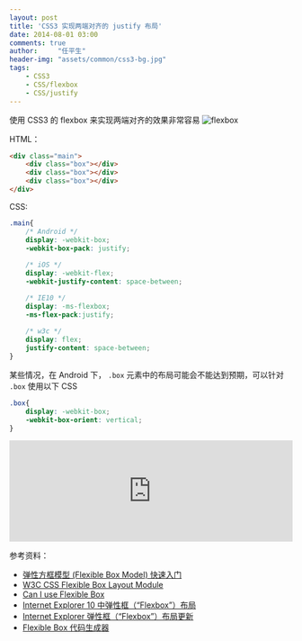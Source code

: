 ```yaml
---
layout: post
title: 'CSS3 实现两端对齐的 justify 布局'
date: 2014-08-01 03:00
comments: true
author:     "任平生"
header-img: "assets/common/css3-bg.jpg"
tags:
    - CSS3
    - CSS/flexbox
    - CSS/justify
---
```

使用 CSS3 的 flexbox 来实现两端对齐的效果非常容易
<img class="center" src="http://file.rpsh.net/img/201407/flexbox.gif" alt="flexbox">

HTML：

```html
<div class="main">
	<div class="box"></div>
	<div class="box"></div>
	<div class="box"></div>
</div>
```

CSS:

```css
.main{
	/* Android */
	display: -webkit-box;
	-webkit-box-pack: justify;
	
	/* iOS */
	display: -webkit-flex;
	-webkit-justify-content: space-between;

	/* IE10 */
	display: -ms-flexbox;
	-ms-flex-pack:justify;
	
	/* w3c */
	display: flex;
	justify-content: space-between;
}
```

某些情况，在 Android 下， `.box` 元素中的布局可能会不能达到预期，可以针对 `.box` 使用以下 CSS

```css
.box{
	display: -webkit-box;
	-webkit-box-orient: vertical;
}
```
<iframe width="100%" height="180" src="http://jsfiddle.net/rpsh/3Z8nR/embedded/result,html,css/" allowfullscreen="allowfullscreen" frameborder="0"></iframe>

参考资料：

- [弹性方框模型 (Flexible Box Model) 快速入门](http://www.html5rocks.com/zh/tutorials/flexbox/quick/)
- [W3C CSS Flexible Box Layout Module](http://www.w3.org/TR/css3-flexbox/)
- [Can I use Flexible Box](http://caniuse.com/#search=flexbox)
- [Internet Explorer 10 中弹性框（“Flexbox”）布局](http://msdn.microsoft.com/zh-cn/library/ie/hh673531(v=vs.85).aspx)
- [Internet Explorer 弹性框（“Flexbox”）布局更新](http://msdn.microsoft.com/zh-cn/library/ie/dn265027(v=vs.85).aspx)
- [Flexible Box 代码生成器](http://the-echoplex.net/flexyboxes/)
